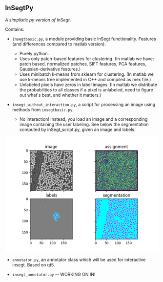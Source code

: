 ## InSegtPy

*A simplistic py version of InSegt*.

Contains:

* `insegtbasic.py`, a module providing basic InSegt functionality. Features (and differences compared to matlab version):
   - Purely python.
   - Uses only patch-based features for clustering. (In matlab we have: patch based, normalized patches, SIFT features, PCA features, Gaussian-derivative features.)
   - Uses minibatch k-means from sklearn for clustering. (In matlab we use k-means tree implemented in C++ and compiled as mex file.)
   - Unlabeled pixels have zeros in label images. (In matlab we distribute the probabilities to all classes if a pixel is unlabeled, need to figure out what's best, and whether it matters.)

* `insegt_without_interaction.py`, a script for processing an image using methods from `insegtbasic.py`.
   - No interaction! Instead, you load an image and a corresponding image containing the user labeling. See below the segmentation computed by inSegt_script.py, given an image and labels.
<img src="example_output.png" width = "650">

* `annotator.py`, an annotator class which will be used for interactive insegt. Based on qt5.

* `insegt_annotator.py` -- WORKING ON IN!
